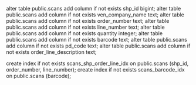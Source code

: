 alter table public.scans add column if not exists shp_id bigint;
alter table public.scans add column if not exists ven_company_name text;
alter table public.scans add column if not exists order_number text;
alter table public.scans add column if not exists line_number text;
alter table public.scans add column if not exists quantity integer;
alter table public.scans add column if not exists barcode text;
alter table public.scans add column if not exists pd_code text;
alter table public.scans add column if not exists order_line_description text;

create index if not exists scans_shp_order_line_idx on public.scans (shp_id, order_number, line_number);
create index if not exists scans_barcode_idx on public.scans (barcode);
